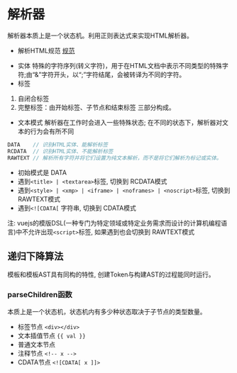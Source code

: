 # 解析器
解析器本质上是一个状态机。利用正则表达式来实现HTML解析器。

* 解析HTML规范
[规范](https://html.spec.whatwg.org/multipage/parsing.html#tokenization)
- 实体
特殊的字符序列(转义字符)，用于在HTML文档中表示不同类型的特殊字符;由“&”字符开头，以“;”字符结尾，会被转译为不同的字符。
- 标签
1. 自闭合标签
2. 完整标签：由开始标签、子节点和结束标签 三部分构成。

* 文本模式
解析器在工作时会进入一些特殊状态; 在不同的状态下，解析器对文本的行为会有所不同
```js
DATA    // 识别HTML实体、能解析标签
RCDATA  // 识别HTML实体、不能解析标签
RAWTEXT // 解析所有字符并将它们设置为纯文本解析，而不是将它们解析为标记或实体。
```
- 初始模式是 DATA
- 遇到`<title> | <textarea>`标签, 切换到 RCDATA模式
- 遇到`<style> | <xmp> | <iframe> | <noframes> | <noscript>`标签, 切换到 RAWTEXT模式
- 遇到`<![CDATA[` 字符串, 切换到 CDATA模式

注: vuejs的模版DSL(一种专门为特定领域或特定业务需求而设计的计算机编程语言)中不允许出现`<script>`标签, 如果遇到也会切换到 RAWTEXT模式

## 递归下降算法
模板和模板AST具有同构的特性, 创建Token与构建AST的过程能同时运行。

### parseChildren函数
本质上是一个状态机，状态机内有多少种状态取决于子节点的类型数量。
- 标签节点 `<div></div>`
- 文本插值节点 `{{ val }}`
- 普通文本节点
- 注释节点 `<!-- x -->`
- CDATA节点 `<![CDATA[ x ]]>`


